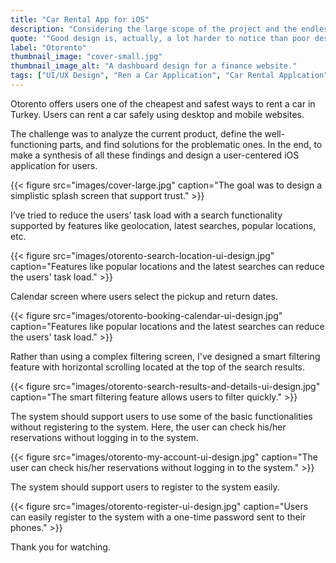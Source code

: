 ```yaml
---
title: "Car Rental App for iOS"
description: "Considering the large scope of the project and the endless small demands that come from the customer, it is obvious that this design is living in a fantasy world."
quote: '"Good design is, actually, a lot harder to notice than poor design, in part because good designs fit our needs so well that the design is invisible." - Don Norman'
label: "Otorento"
thumbnail_image: "cover-small.jpg"
thumbnail_image_alt: "A dashboard design for a finance website."
tags: ["UI/UX Design", "Ren a Car Application", "Car Rental Applcation", "Booking UI Design", "Rent a Car iOS Application"]
---
```


Otorento offers users one of the cheapest and safest ways to rent a car in Turkey. Users can rent a car safely using desktop and mobile websites.

The challenge was to analyze the current product, define the well-functioning parts, and find solutions for the problematic ones. In the end, to make a synthesis of all these findings and design a user-centered iOS application for users.

{{< figure 
    src="images/cover-large.jpg"
    caption="The goal was to design a simplistic splash screen that support trust." >}}

I’ve tried to reduce the users’ task load with a search functionality supported by features like geolocation, latest searches, popular locations, etc.

{{< figure 
    src="images/otorento-search-location-ui-design.jpg"
    caption="Features like popular locations and the latest searches can reduce the users' task load." >}}

Calendar screen where users select the pickup and return dates.

{{< figure 
    src="images/otorento-booking-calendar-ui-design.jpg"
    caption="Features like popular locations and the latest searches can reduce the users' task load." >}}

Rather than using a complex filtering screen, I've designed a smart filtering feature with horizontal scrolling located at the top of the search results.

{{< figure 
    src="images/otorento-search-results-and-details-ui-design.jpg"
    caption="The smart filtering feature allows users to filter quickly." >}}

The system should support users to use some of the basic functionalities without registering to the system. Here, the user can check his/her reservations without logging in to the system.

{{< figure 
    src="images/otorento-my-account-ui-design.jpg"
    caption="The user can check his/her reservations without logging in to the system." >}}

The system should support users to register to the system easily.

{{< figure 
    src="images/otorento-register-ui-design.jpg"
    caption="Users can easily register to the system with a one-time password sent to their phones." >}}

Thank you for watching.